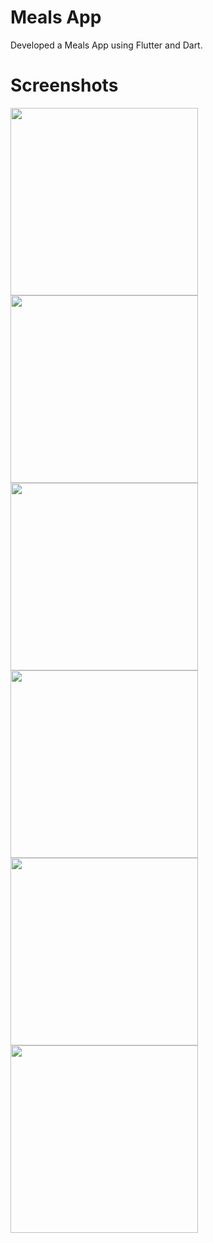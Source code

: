 # Meals App
Developed a Meals App using Flutter and Dart.

# Screenshots
<img src = "https://github.com/ShubhamVimal/Flutter-Projects/blob/main/Meals%20App/screenshots/Screenshot_(1).png" width = "300" /> 
<img src = "https://github.com/ShubhamVimal/Flutter-Projects/blob/main/Meals%20App/screenshots/Screenshot_(2).png" width = "300" />

<img src = "https://github.com/ShubhamVimal/Flutter-Projects/blob/main/Meals%20App/screenshots/Screenshot_(3).png" width = "300" />
<img src = "https://github.com/ShubhamVimal/Flutter-Projects/blob/main/Meals%20App/screenshots/Screenshot_(4).png" width = "300" />

<img src = "https://github.com/ShubhamVimal/Flutter-Projects/blob/main/Meals%20App/screenshots/Screenshot_(5).png" width = "300" /> 
<img src = "https://github.com/ShubhamVimal/Flutter-Projects/blob/main/Meals%20App/screenshots/Screenshot_(6).png" width = "300" />
